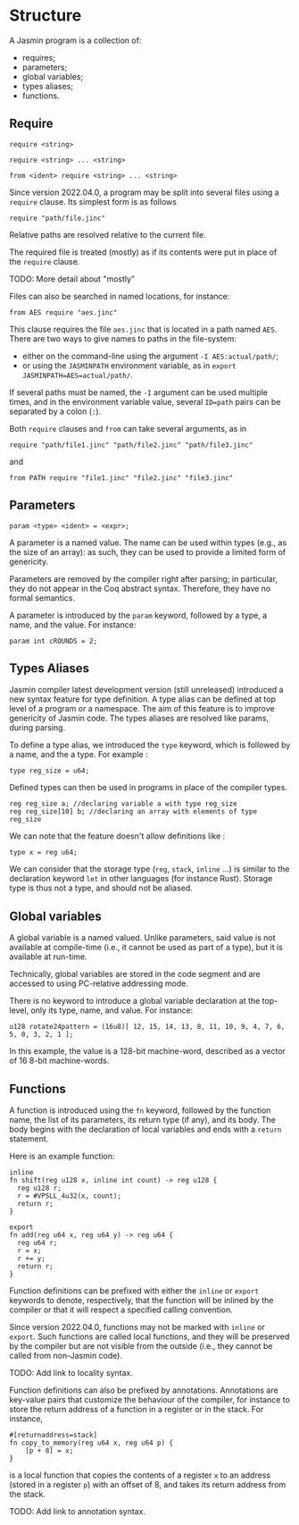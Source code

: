 # Structure

A Jasmin program is a collection of:

  - requires;
  - parameters;
  - global variables;
  - types aliases;
  - functions.

## Require

```
require <string>
```
```
require <string> ... <string>
```
```
from <ident> require <string> ... <string>
```

Since version 2022.04.0, a program may be split into several files using a
`require` clause. Its simplest form is as follows

    require "path/file.jinc"

Relative paths are resolved relative to the current file.

The required file is treated (mostly) as if its contents were put in
place of the `require` clause.

TODO: More detail about "mostly"

Files can also be searched in named locations, for instance:

    from AES require "aes.jinc"

This clause requires the file `aes.jinc` that is located in a path named `AES`.
There are two ways to give names to paths in the file-system:

  - either on the command-line using the argument `-I AES:actual/path/`;
  - or using the `JASMINPATH` environment variable, as in
  `export JASMINPATH=AES=actual/path/`.

If several paths must be named, the `-I` argument can be used multiple
times, and in the environment variable value,
several `ID=path` pairs can be separated by a colon (`:`).

Both `require` clauses and `from` can take several arguments, as in
```
require "path/file1.jinc" "path/file2.jinc" "path/file3.jinc"
```
and
```
from PATH require "file1.jinc" "file2.jinc" "file3.jinc"
```

## Parameters

```
param <type> <ident> = <expr>;
```

A parameter is a named value. The name can be used within types
(e.g., as the size of an array):
as such, they can be used to provide a limited form of genericity.

Parameters are removed by the compiler right after parsing; in particular,
they do not appear
in the Coq abstract syntax. Therefore, they have no formal semantics.

A parameter is introduced by the `param` keyword, followed by a type, a
name, and the value. For instance:

    param int cROUNDS = 2;

## Types Aliases

Jasmin compiler latest development version (still unreleased) introduced a
new syntax feature for type definition. A type alias can be defined at top
level of a program or a namespace. The aim of this feature is to improve
genericity of Jasmin code. The types aliases are resolved like params,
during parsing.

To define a type alias, we introduced the `type` keyword, which is followed
by a name, and the a type. For example :
```
type reg_size = u64;
```
Defined types can then be used in programs in place of the compiler types.
```
reg reg_size a; //declaring variable a with type reg_size
reg reg_size[10] b; //declaring an array with elements of type reg_size
```

We can note that the feature doesn't allow definitions like :
```
type x = reg u64;
```

We can consider that the storage type (`reg`, `stack`, `inline` ...) is
similar to the declaration keyword `let` in other languages (for instance Rust).
Storage type is thus not a type, and should not be aliased.

## Global variables

A global variable is a named valued. Unlike parameters, said value is not
available at compile-time
(i.e., it cannot be used as part of a type), but it is available at run-time.

Technically, global variables are stored in the code segment and are accessed
to using PC-relative addressing mode.

There is no keyword to introduce a global variable declaration at the top-level,
only its type, name, and value. For instance:

    u128 rotate24pattern = (16u8)[ 12, 15, 14, 13, 8, 11, 10, 9, 4, 7, 6, 5, 0, 3, 2, 1 ];

In this example, the value is a 128-bit machine-word, described as a vector
of 16 8-bit machine-words.

## Functions

A function is introduced using the `fn` keyword, followed by the function name,
the list of its parameters, its return type (if any), and its body.
The body begins with the declaration of local variables and ends with
a `return` statement.

Here is an example function:

    inline
    fn shift(reg u128 x, inline int count) -> reg u128 {
      reg u128 r;
      r = #VPSLL_4u32(x, count);
      return r;
    }

```
export
fn add(reg u64 x, reg u64 y) -> reg u64 {
  reg u64 r;
  r = x;
  r += y;
  return r;
}
```

Function definitions can be prefixed with either the `inline` or `export`
keywords to denote, respectively, that the function will be inlined by the
compiler or that it will respect a specified calling convention.

Since version 2022.04.0, functions may not be marked
with `inline` or `export`. Such functions are called local functions, and
they will be preserved by the compiler but are not visible from the outside
(i.e., they cannot be called from non-Jasmin code).

TODO: Add link to locality syntax.

Function definitions can also be prefixed by annotations.
Annotations are key-value pairs that customize the behaviour of the compiler,
for instance to store the return address of a function in a register or in the
stack.
For instance,
```
#[returnaddress=stack]
fn copy_to_memory(reg u64 x, reg u64 p) {
    [p + 8] = x;
}
```
is a local function that copies the contents of a register `x` to an address
(stored in a register `p`) with an offset of 8, and takes its return address
from the stack.

TODO: Add link to annotation syntax.
